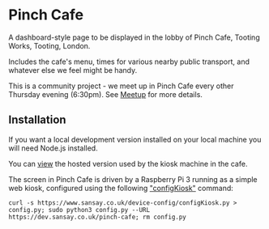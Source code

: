 # Pinch Cafe

A dashboard-style page to be displayed in the lobby of Pinch Cafe, Tooting Works, Tooting, London.

Includes the cafe's menu, times for various nearby public transport, and whatever else we feel might be handy.

This is a community project - we meet up in Pinch Cafe every other Thursday evening (6:30pm). See [Meetup](https://www.meetup.com/sw-london-design-code-coffee-eve/) for more details.

## Installation

If you want a local development version installed on your local machine you will need Node.js installed.

You can [view](https://dev.sansay.co.uk/pinch-cafe) the hosted version used by the kiosk machine in the cafe.

The screen in Pinch Cafe is driven by a Raspberry Pi 3 running as a simple web kiosk, configured using the following ["configKiosk"](https://github.com/dhicks6345789/device-config) command:

```
curl -s https://www.sansay.co.uk/device-config/configKiosk.py > config.py; sudo python3 config.py --URL https://dev.sansay.co.uk/pinch-cafe; rm config.py
```
